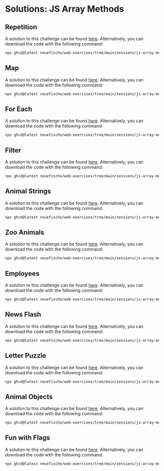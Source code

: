 # Solutions: JS Array Methods

## Repetition

A solution to this challenge can be found [here](https://github.com/neuefische/web-exercises/tree/main/sessions/js-array-methods-1/repetition_solution). Alternatively, you can download the code with the following command:

```bash
npx ghcd@latest neuefische/web-exercises/tree/main/sessions/js-array-methods-1/repetition_solution
```

## Map

A solution to this challenge can be found [here](https://github.com/neuefische/web-exercises/tree/main/sessions/js-array-methods-1/map_solution). Alternatively, you can download the code with the following command:

```bash
npx ghcd@latest neuefische/web-exercises/tree/main/sessions/js-array-methods-1/map_solution
```

## For Each

A solution to this challenge can be found [here](https://github.com/neuefische/web-exercises/tree/main/sessions/js-array-methods-1/for-each_solution). Alternatively, you can download the code with the following command:

```bash
npx ghcd@latest neuefische/web-exercises/tree/main/sessions/js-array-methods-1/for-each_solution
```

## Filter

A solution to this challenge can be found [here](https://github.com/neuefische/web-exercises/tree/main/sessions/js-array-methods-1/filter_solution). Alternatively, you can download the code with the following command:

```bash
npx ghcd@latest neuefische/web-exercises/tree/main/sessions/js-array-methods-1/filter_solution
```

## Animal Strings

A solution to this challenge can be found [here](https://github.com/neuefische/web-exercises/tree/main/sessions/js-array-methods-2/animal-strings_solution). Alternatively, you can download the code with the following command:

```bash
npx ghcd@latest neuefische/web-exercises/tree/main/sessions/js-array-methods-2/animal-strings_solution
```

## Zoo Animals

A solution to this challenge can be found [here](https://github.com/neuefische/web-exercises/tree/main/sessions/js-array-methods-2/zoo-animals_solution). Alternatively, you can download the code with the following command:

```bash
npx ghcd@latest neuefische/web-exercises/tree/main/sessions/js-array-methods-2/zoo-animals_solution
```

## Employees

A solution to this challenge can be found [here](https://github.com/neuefische/web-exercises/tree/main/sessions/js-array-methods-2/employees_solution). Alternatively, you can download the code with the following command:

```bash
npx ghcd@latest neuefische/web-exercises/tree/main/sessions/js-array-methods-2/employees_solution
```

## News Flash

A solution to this challenge can be found [here](https://github.com/neuefische/web-exercises/tree/main/sessions/js-array-methods-2/news-flash_solution). Alternatively, you can download the code with the following command:

```bash
npx ghcd@latest neuefische/web-exercises/tree/main/sessions/js-array-methods-2/news-flash_solution
```

## Letter Puzzle

A solution to this challenge can be found [here](https://github.com/neuefische/web-exercises/tree/main/sessions/js-array-methods-2/letter-puzzle_solution). Alternatively, you can download the code with the following command:

```bash
npx ghcd@latest neuefische/web-exercises/tree/main/sessions/js-array-methods-2/letter-puzzle_solution
```

## Animal Objects

A solution to this challenge can be found [here](https://github.com/neuefische/web-exercises/tree/main/sessions/js-array-methods-2/animal-objects_solution). Alternatively, you can download the code with the following command:

```bash
npx ghcd@latest neuefische/web-exercises/tree/main/sessions/js-array-methods-2/animal-objects_solution
```

## Fun with Flags

A solution to this challenge can be found [here](https://github.com/neuefische/web-exercises/tree/main/sessions/js-array-methods-2/fun-with-flags_solution). Alternatively, you can download the code with the following command:

```bash
npx ghcd@latest neuefische/web-exercises/tree/main/sessions/js-array-methods-2/fun-with-flags_solution
```
